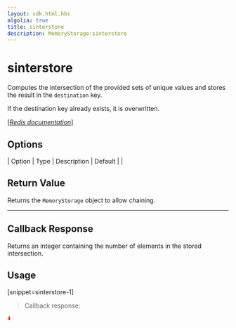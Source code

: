 ```yaml
---
layout: sdk.html.hbs
algolia: true
title: sinterstore
description: MemoryStorage:sinterstore
---
```


  

# sinterstore
Computes the intersection of the provided sets of unique values and stores the result in the `destination` key.

If the destination key already exists, it is overwritten.

[[_Redis documentation_]](https://redis.io/commands/sinterstore)


## Options

| Option | Type | Description | Default |
|
## Return Value

Returns the `MemoryStorage` object to allow chaining.

---

## Callback Response

Returns an integer containing the number of elements in the stored intersection.

## Usage

[snippet=sinterstore-1]
> Callback response:

```json
4
```